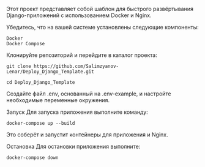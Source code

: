 Этот проект представляет собой шаблон для быстрого развёртывания Django-приложений с использованием Docker и Nginx.

Убедитесь, что на вашей системе установлены следующие компоненты:
```
Docker
Docker Compose
```

Клонируйте репозиторий и перейдите в каталог проекта:
```
git clone https://github.com/Salimzyanov-Lenar/Deploy_Django_Template.git

cd Deploy_Django_Template
```
Создайте файл .env, основанный на .env-example, и настройте необходимые переменные окружения.

Запуск
Для запуска приложения выполните команду:
```
docker-compose up --build
```
Это соберёт и запустит контейнеры для приложения и Nginx.

Остановка
Для остановки приложения выполните:
```
docker-compose down
```
